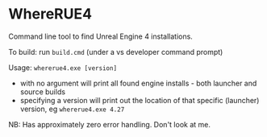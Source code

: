 # WhereRUE4

Command line tool to find Unreal Engine 4 installations.

To build: run `build.cmd` (under a vs developer command prompt)

Usage: `whererue4.exe [version]`

- with no argument will print all found engine installs - both launcher and source builds
- specifying a version will print out the location of that specific (launcher) version, eg `whererue4.exe 4.27`

NB: Has approximately zero error handling. Don't look at me.